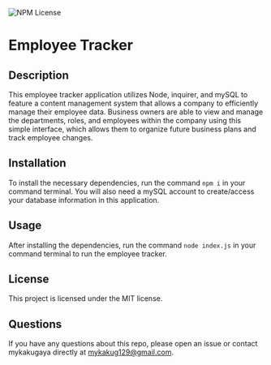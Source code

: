 ![NPM License](https://img.shields.io/static/v1?label=license&message=mit&color=brightgreen)

# Employee Tracker

## Description
This employee tracker application utilizes Node, inquirer, and mySQL to feature a content management system that allows a company to efficiently manage their employee data. Business owners are able to view and manage the departments, roles, and employees within the company using this simple interface, which allows them to organize future business plans and track employee changes.

## Installation
To install the necessary dependencies, run the command `npm i` in your command terminal. You will also need a mySQL account to create/access your database information in this application.

## Usage
After installing the dependencies, run the command `node index.js` in your command terminal to run the employee tracker.

## License
This project is licensed under the MIT license.

## Questions
If you have any questions about this repo, please open an issue or contact mykakugaya directly at mykakug129@gmail.com.